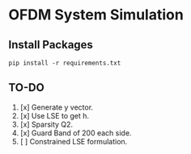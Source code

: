 # OFDM System Simulation

## Install Packages

`pip install -r requirements.txt`

## TO-DO

1. [x] Generate y vector.
2. [x] Use LSE to get h.
3. [x] Sparsity Q2.
4. [x] Guard Band of 200 each side.
5. [ ] Constrained LSE formulation.
